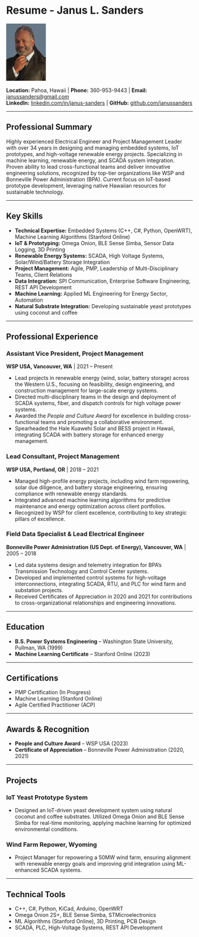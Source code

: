 
# Resume - Janus L. Sanders

![Profile Picture](./Picture1.png)

**Location:** Pahoa, Hawaii | **Phone:** 360-953-9443 | **Email:** janussanders@gmail.com  
**LinkedIn:** [linkedin.com/in/janus-sanders](https://www.linkedin.com/in/janus-sanders) | **GitHub:** [github.com/janussanders](https://github.com/janussanders)

---

## Professional Summary
Highly experienced Electrical Engineer and Project Management Leader with over 34 years in designing and managing embedded systems, IoT prototypes, and high-voltage renewable energy projects. Specializing in machine learning, renewable energy, and SCADA system integration. Proven ability to lead cross-functional teams and deliver innovative engineering solutions, recognized by top-tier organizations like WSP and Bonneville Power Administration (BPA). Current focus on IoT-based prototype development, leveraging native Hawaiian resources for sustainable technology.

---

## Key Skills
- **Technical Expertise:** Embedded Systems (C++, C#, Python, OpenWRT), Machine Learning Algorithms (Stanford Online)
- **IoT & Prototyping:** Omega Onion, BLE Sense Simba, Sensor Data Logging, 3D Printing
- **Renewable Energy Systems:** SCADA, High Voltage Systems, Solar/Wind/Battery Storage Integration
- **Project Management:** Agile, PMP, Leadership of Multi-Disciplinary Teams, Client Relations
- **Data Integration:** SPI Communication, Enterprise Software Engineering, REST API Development
- **Machine Learning:** Applied ML Engineering for Energy Sector, Automation
- **Natural Substrate Integration:** Developing sustainable yeast prototypes using coconut and coffee

---

## Professional Experience

### Assistant Vice President, Project Management
**WSP USA, Vancouver, WA** | 2021 – Present  
- Lead projects in renewable energy (wind, solar, battery storage) across the Western U.S., focusing on feasibility, design engineering, and construction management for large-scale energy systems.
- Directed multi-disciplinary teams in the design and deployment of SCADA systems, fiber, and dispatch controls for high voltage power systems.
- Awarded the *People and Culture Award* for excellence in building cross-functional teams and promoting a collaborative environment.
- Spearheaded the Hale Kuawehi Solar and BESS project in Hawaii, integrating SCADA with battery storage for enhanced energy management.

### Lead Consultant, Project Management
**WSP USA, Portland, OR** | 2018 – 2021  
- Managed high-profile energy projects, including wind farm repowering, solar due diligence, and battery storage engineering, ensuring compliance with renewable energy standards.
- Integrated advanced machine learning algorithms for predictive maintenance and energy optimization across client portfolios.
- Recognized by WSP for client excellence, contributing to key strategic pillars of excellence.

### Field Data Specialist & Lead Electrical Engineer
**Bonneville Power Administration (US Dept. of Energy), Vancouver, WA** | 2005 – 2018  
- Led data systems design and telemetry integration for BPA’s Transmission Technology and Control Center systems.
- Developed and implemented control systems for high-voltage interconnections, integrating SCADA, RTU, and PLC for wind farm and substation projects.
- Received Certificates of Appreciation in 2020 and 2021 for contributions to cross-organizational relationships and engineering innovations.

---

## Education
- **B.S. Power Systems Engineering** – Washington State University, Pullman, WA (1999)  
- **Machine Learning Certificate** – Stanford Online (2023)

---

## Certifications
- PMP Certification (In Progress)
- Machine Learning (Stanford Online)
- Agile Certified Practitioner (ACP)

---

## Awards & Recognition
- **People and Culture Award** – WSP USA (2023)
- **Certificate of Appreciation** – Bonneville Power Administration (2020, 2021)

---

## Projects

### IoT Yeast Prototype System
- Designed an IoT-driven yeast development system using natural coconut and coffee substrates. Utilized Omega Onion and BLE Sense Simba for real-time monitoring, applying machine learning for optimized environmental conditions.

### Wind Farm Repower, Wyoming
- Project Manager for repowering a 50MW wind farm, ensuring alignment with renewable energy goals and improving grid integration using ML-enhanced SCADA systems.

---

## Technical Tools
- C++, C#, Python, KiCad, Arduino, OpenWRT
- Omega Onion 2S+, BLE Sense Simba, STMicroelectronics
- ML Algorithms (Stanford Online), 3D Printing, PCB Design
- SCADA, PLC, High-Voltage Systems, REST API Development
